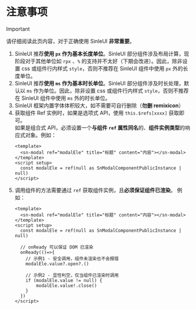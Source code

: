 # 注意事项

> [!important]
> 请仔细阅读此页内容，对于正确使用 SinleUI **非常重要**。

1. SinleUI 推荐**使用 `px` 作为基本长度单位**。SinleUI 部分组件涉及布局计算，现阶段对于其他单位如 `rpx` 、`%` 的支持并不太好（下期会改进）。因此，除非设置 css 或组件行内样式 `style`，否则不推荐在 SinleUI 组件中使用 `px` 外的长度单位。
2. SinleUI 推荐**使用 `ms` 作为基本时长单位**。SinleUI 部分组件涉及时长处理，默认以 `ms` 作为单位。因此，除非设置 css 或组件行内样式 `style`，否则不推荐在 SinleUI 组件中使用 `ms` 外的时长单位。
3. SinleUI 框架内置字体体积较大，如不需要可自行删除（**勿删 remixicon**）
4. 获取组件 Ref 实例时，如果是选项式 API，使用 `this.$refs[xxxx]` 获取即可。<br />如果是组合式 API，必须设置一个**与组件 `ref` 属性同名**的、**组件实例类型**的响应式对象。例如：
   ```vue
   <template>
     <sn-modal ref="modalEle" title="标题" content="内容"></sn-modal>
   </template>
   <script setup>
     const modalEle = ref(null as SnModalComponentPublicInstance | null)
   </script>
   ```
5. 调用组件的方法需要通过 `ref` 获取组件实例，且**必须保证组件已渲染**。
   例如：
   ```vue
   <template>
     <sn-modal ref="modalEle" title="标题" content="内容"></sn-modal>
   </template>
   <script setup>
     const modalEle = ref(null as SnModalComponentPublicInstance | null)

     // onReady 可以保证 DOM 已渲染
     onReady(()=>{
       // 示例1 - 安全调用，组件未渲染也不会报错
       modalEle.value?.open?.()

       // 示例2 - 显性判空，仅当组件已渲染时调用
       if (modalEle.value != null) {
           modalEle.value!.close()
       }
     }) 
   </script>
   ```
